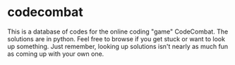 # codecombat
This is a database of codes for the online coding "game" CodeCombat.
The solutions are in python. Feel free to browse if you get stuck or want to look up something.
Just remember, looking up solutions isn't nearly as much fun as coming up with your own one.
